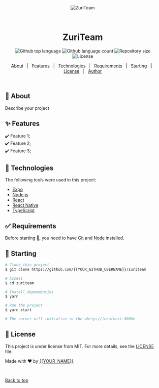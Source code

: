 <div align="center" id="top"> 
  <img src="./.github/app.gif" alt="ZuriTeam" />

  &#xa0;

  <!-- <a href="https://zuriteam.netlify.app">Demo</a> -->
</div>

<h1 align="center">ZuriTeam</h1>

<p align="center">
  <img alt="Github top language" src="https://img.shields.io/github/languages/top/{{YOUR_GITHUB_USERNAME}}/zuriteam?color=56BEB8">

  <img alt="Github language count" src="https://img.shields.io/github/languages/count/{{YOUR_GITHUB_USERNAME}}/zuriteam?color=56BEB8">

  <img alt="Repository size" src="https://img.shields.io/github/repo-size/{{YOUR_GITHUB_USERNAME}}/zuriteam?color=56BEB8">

  <img alt="License" src="https://img.shields.io/github/license/{{YOUR_GITHUB_USERNAME}}/zuriteam?color=56BEB8">

  <!-- <img alt="Github issues" src="https://img.shields.io/github/issues/{{YOUR_GITHUB_USERNAME}}/zuriteam?color=56BEB8" /> -->

  <!-- <img alt="Github forks" src="https://img.shields.io/github/forks/{{YOUR_GITHUB_USERNAME}}/zuriteam?color=56BEB8" /> -->

  <!-- <img alt="Github stars" src="https://img.shields.io/github/stars/{{YOUR_GITHUB_USERNAME}}/zuriteam?color=56BEB8" /> -->
</p>

<!-- Status -->

<!-- <h4 align="center"> 
	🚧  ZuriTeam 🚀 Under construction...  🚧
</h4> 

<hr> -->

<p align="center">
  <a href="#dart-about">About</a> &#xa0; | &#xa0; 
  <a href="#sparkles-features">Features</a> &#xa0; | &#xa0;
  <a href="#rocket-technologies">Technologies</a> &#xa0; | &#xa0;
  <a href="#white_check_mark-requirements">Requirements</a> &#xa0; | &#xa0;
  <a href="#checkered_flag-starting">Starting</a> &#xa0; | &#xa0;
  <a href="#memo-license">License</a> &#xa0; | &#xa0;
  <a href="https://github.com/{{YOUR_GITHUB_USERNAME}}" target="_blank">Author</a>
</p>

<br>

## :dart: About ##

Describe your project

## :sparkles: Features ##

:heavy_check_mark: Feature 1;\
:heavy_check_mark: Feature 2;\
:heavy_check_mark: Feature 3;

## :rocket: Technologies ##

The following tools were used in this project:

- [Expo](https://expo.io/)
- [Node.js](https://nodejs.org/en/)
- [React](https://pt-br.reactjs.org/)
- [React Native](https://reactnative.dev/)
- [TypeScript](https://www.typescriptlang.org/)

## :white_check_mark: Requirements ##

Before starting :checkered_flag:, you need to have [Git](https://git-scm.com) and [Node](https://nodejs.org/en/) installed.

## :checkered_flag: Starting ##

```bash
# Clone this project
$ git clone https://github.com/{{YOUR_GITHUB_USERNAME}}/zuriteam

# Access
$ cd zuriteam

# Install dependencies
$ yarn

# Run the project
$ yarn start

# The server will initialize in the <http://localhost:3000>
```

## :memo: License ##

This project is under license from MIT. For more details, see the [LICENSE](LICENSE.md) file.


Made with :heart: by <a href="https://github.com/{{YOUR_GITHUB_USERNAME}}" target="_blank">{{YOUR_NAME}}</a>

&#xa0;

<a href="#top">Back to top</a>
